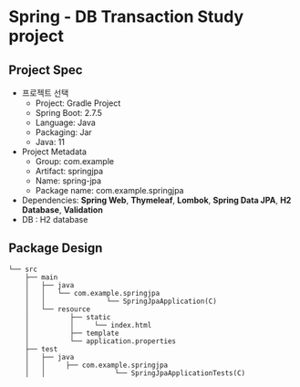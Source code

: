 # Spring - DB Transaction Study project

## Project Spec
- 프로젝트 선택
    - Project: Gradle Project
    - Spring Boot: 2.7.5
    - Language: Java
    - Packaging: Jar
    - Java: 11
- Project Metadata
  - Group: com.example
  - Artifact: springjpa
  - Name: spring-jpa
  - Package name: com.example.springjpa
- Dependencies: **Spring Web**, **Thymeleaf**, **Lombok**, **Spring Data JPA**, **H2 Database**, **Validation**
- DB : H2 database

## Package Design
```
└── src
    ├── main
    │   ├── java
    │   │   └── com.example.springjpa
    │   │               └── SpringJpaApplication(C)
    │   └── resource
    │          ├── static
    │          │     └── index.html
    │          ├── template
    │          └── application.properties
    ├── test
    │   ├── java
    │   │     ├── com.example.springjpa
    │   │                 └── SpringJpaApplicationTests(C)
```
